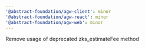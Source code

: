 ```yaml
---
'@abstract-foundation/agw-client': minor
'@abstract-foundation/agw-react': minor
'@abstract-foundation/agw-web': minor
---
```


Remove usage of deprecated zks_estimateFee method
